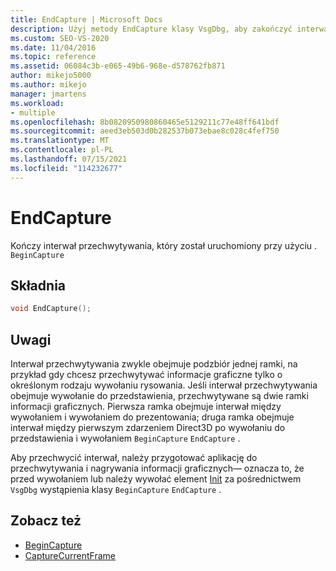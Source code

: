 ```yaml
---
title: EndCapture | Microsoft Docs
description: Użyj metody EndCapture klasy VsgDbg, aby zakończyć interwał przechwytywania, który został uruchomiony przy użyciu funkcji BeginCapture.
ms.custom: SEO-VS-2020
ms.date: 11/04/2016
ms.topic: reference
ms.assetid: 06084c3b-e065-49b6-968e-d578762fb871
author: mikejo5000
ms.author: mikejo
manager: jmartens
ms.workload:
- multiple
ms.openlocfilehash: 8b0820950980860465e5129211c77e48ff641bdf
ms.sourcegitcommit: aeed3eb503d0b282537b073ebae8c028c4fef750
ms.translationtype: MT
ms.contentlocale: pl-PL
ms.lasthandoff: 07/15/2021
ms.locfileid: "114232677"
---
```

# <a name="endcapture"></a>EndCapture
Kończy interwał przechwytywania, który został uruchomiony przy użyciu . `BeginCapture`

## <a name="syntax"></a>Składnia

```C++
void EndCapture();
```

## <a name="remarks"></a>Uwagi
 Interwał przechwytywania zwykle obejmuje podzbiór jednej ramki, na przykład gdy chcesz przechwytywać informacje graficzne tylko o określonym rodzaju wywołaniu rysowania. Jeśli interwał przechwytywania obejmuje wywołanie do przedstawienia, przechwytywane są dwie ramki informacji graficznych. Pierwsza ramka obejmuje interwał między wywołaniem i wywołaniem do prezentowania; druga ramka obejmuje interwał między pierwszym zdarzeniem Direct3D po wywołaniu do przedstawienia i wywołaniem `BeginCapture` `EndCapture` .

 Aby przechwycić interwał, należy przygotować aplikację do przechwytywania i nagrywania informacji graficznych— oznacza to, że przed wywołaniem lub należy wywołać element [Init](init.md) za pośrednictwem `VsgDbg` wystąpienia klasy `BeginCapture` `EndCapture` .

## <a name="see-also"></a>Zobacz też
- [BeginCapture](begincapture.md)
- [CaptureCurrentFrame](capturecurrentframe.md)